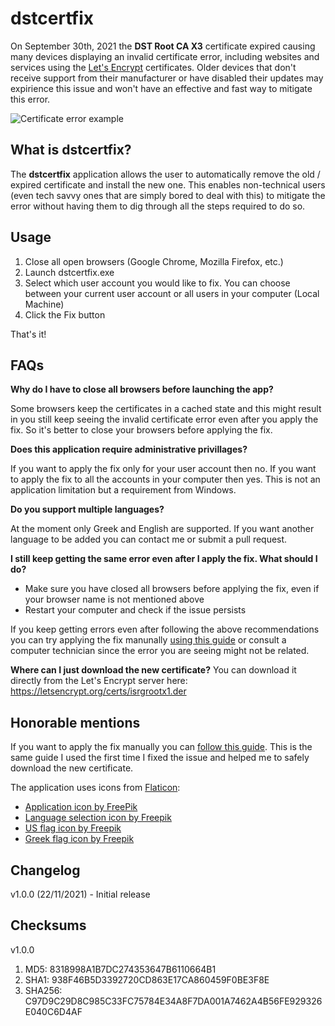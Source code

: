 # dstcertfix
On September 30th, 2021 the **DST Root CA X3** certificate expired causing many devices displaying an invalid certificate error, including websites and services using the [Let's Encrypt](https://letsencrypt.org/) certificates.
Older devices that don't receive support from their manufacturer or have disabled their updates may expirience this issue and won't have an effective and fast way to mitigate this error.

![Certificate error example](https://kinsta.com/wp-content/uploads/2020/07/NET-ERR_CERT_AUTHORITY_INVALID-error-in-chrome-1.png)

## What is dstcertfix?
The **dstcertfix** application allows the user to automatically remove the old / expired certificate and install the new one. This enables non-technical users (even tech savvy ones that are simply bored to deal with this) to mitigate the error without having them to dig through all the steps required to do so.

## Usage

 1. Close all open browsers (Google Chrome, Mozilla Firefox, etc.)
 2. Launch dstcertfix.exe
 3. Select which user account you would like to fix. You can choose between your current user account or all users in your computer (Local Machine)
 4. Click the Fix button

That's it!

## FAQs

**Why do I have to close all browsers before launching the app?**

Some browsers keep the certificates in a cached state  and this might result in you still keep seeing the invalid certificate error even after you apply the fix. So it's better to close your browsers before applying the fix.

**Does this application require administrative privillages?**

If you want to apply the fix only for your user account then no. If you want to apply the fix to all the accounts in your computer then yes. This is not an application limitation but a requirement from Windows.

**Do you support multiple languages?**

At the moment only Greek and English are supported. If you want another language to be added you can contact me or submit a pull request.

**I still keep getting the same error even after I apply the fix. What should I do?**
 - Make sure you have closed all browsers before applying the fix, even if your browser name is not mentioned above
 - Restart your computer and check if the issue persists

If you keep getting errors even after following the above recommendations you can try applying the fix manunally [using this guide](https://techglimpse.com/dst-root-ca-x3-expired-certificate-error/) or consult a computer technician since the error you are seeing might not be related.

**Where can I just download the new certificate?**
You can download it directly from the Let's Encrypt server here: https://letsencrypt.org/certs/isrgrootx1.der

## Honorable mentions ##
If you want to apply the fix manually you can [follow this guide](https://techglimpse.com/dst-root-ca-x3-expired-certificate-error/). This is the same guide I used the first time I fixed the issue and helped me to safely download the new certificate.

The application uses icons from [Flaticon](https://www.flaticon.com/):

 - [Application icon by FreePik](https://www.flaticon.com/premium-icon/certification_3227027)
 - [Language selection icon by Freepik](https://www.flaticon.com/premium-icon/translation_2014826)
 - [US flag icon by Freepik](https://www.flaticon.com/free-icon/united-states_197484)
 - [Greek flag icon by Freepik](https://www.flaticon.com/free-icon/greece_197566)

## Changelog ##
v1.0.0 (22/11/2021) - Initial release

## Checksums ##
v1.0.0 
 1. MD5: 8318998A1B7DC274353647B6110664B1
 2. SHA1: 938F46B5D3392720CD863E17CA860459F0BE3F8E
 3. SHA256: C97D9C29D8C985C33FC75784E34A8F7DA001A7462A4B56FE929326E040C6D4AF
